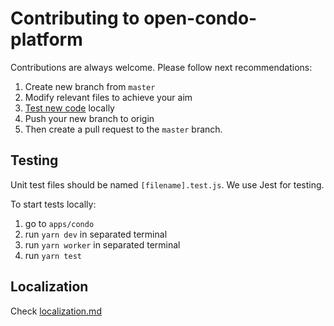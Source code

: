 # Contributing to open-condo-platform

Contributions are always welcome. Please follow next recommendations:
1. Create new branch from `master`
2. Modify relevant files to achieve your aim
3. [Test new code](#testing) locally
4. Push your new branch to origin
5. Then create a pull request to the `master` branch.

## Testing

Unit test files should be named `[filename].test.js`. We use Jest for testing.

To start tests locally:
1. go to `apps/condo`
2. run `yarn dev` in separated terminal
3. run `yarn worker` in separated terminal
4. run `yarn test`

## Localization

Check [localization.md](localization.md)
